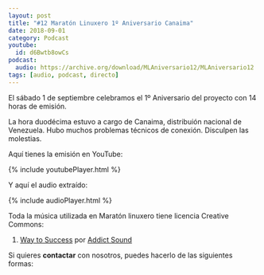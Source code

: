 ```yaml
---
layout: post
title: "#12 Maratón Linuxero 1º Aniversario Canaima"
date: 2018-09-01
category: Podcast
youtube:
  id: d6Bwtb8owCs
podcast:
  audio: https://archive.org/download/MLAniversario12/MLAniversario12
tags: [audio, podcast, directo]
---
```

El sábado 1 de septiembre celebramos el 1º Aniversario del proyecto con 14 horas de emisión.

La hora duodécima estuvo a cargo de Canaima, distribuión nacional de Venezuela.
Hubo muchos problemas técnicos de conexión. Disculpen las molestias.

Aquí tienes la emisión en YouTube:

{% include youtubePlayer.html %}

Y aquí el audio extraído:

{% include audioPlayer.html %}

Toda la música utilizada en Maratón linuxero tiene licencia Creative Commons:  
 
1. [Way to Success](https://www.jamendo.com/track/1334807/way-to-success) por [Addict Sound](https://www.jamendo.com/artist/451073/addict-sound)


Si quieres **contactar** con nosotros, puedes hacerlo de las siguientes formas: